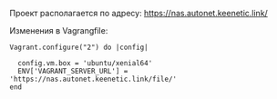 Проект располагается по адресу:
https://nas.autonet.keenetic.link/


Изменения в Vagrangfile:
```
Vagrant.configure("2") do |config|

  config.vm.box = 'ubuntu/xenial64'
  ENV['VAGRANT_SERVER_URL'] = 'https://nas.autonet.keenetic.link/file/'
end
```
